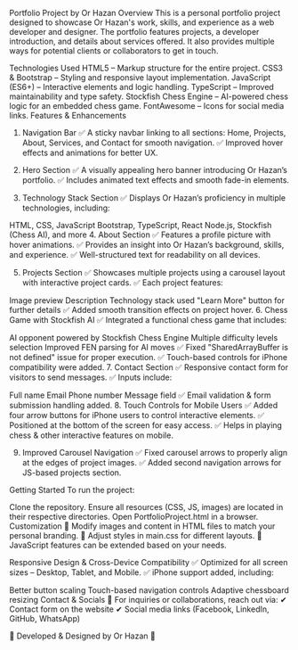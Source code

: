 Portfolio Project by Or Hazan
Overview
This is a personal portfolio project designed to showcase Or Hazan's work, skills, and experience as a web developer and designer. The portfolio features projects, a developer introduction, and details about services offered. It also provides multiple ways for potential clients or collaborators to get in touch.

Technologies Used
HTML5 – Markup structure for the entire project.
CSS3 & Bootstrap – Styling and responsive layout implementation.
JavaScript (ES6+) – Interactive elements and logic handling.
TypeScript – Improved maintainability and type safety.
Stockfish Chess Engine – AI-powered chess logic for an embedded chess game.
FontAwesome – Icons for social media links.
Features & Enhancements
1. Navigation Bar
✅ A sticky navbar linking to all sections: Home, Projects, About, Services, and Contact for smooth navigation.
✅ Improved hover effects and animations for better UX.

2. Hero Section
✅ A visually appealing hero banner introducing Or Hazan’s portfolio.
✅ Includes animated text effects and smooth fade-in elements.

3. Technology Stack Section
✅ Displays Or Hazan’s proficiency in multiple technologies, including:

HTML, CSS, JavaScript
Bootstrap, TypeScript, React
Node.js, Stockfish (Chess AI), and more
4. About Section
✅ Features a profile picture with hover animations.
✅ Provides an insight into Or Hazan’s background, skills, and experience.
✅ Well-structured text for readability on all devices.

5. Projects Section
✅ Showcases multiple projects using a carousel layout with interactive project cards.
✅ Each project features:

Image preview
Description
Technology stack used
"Learn More" button for further details
✅ Added smooth transition effects on project hover.
6. Chess Game with Stockfish AI
✅ Integrated a functional chess game that includes:

AI opponent powered by Stockfish Chess Engine
Multiple difficulty levels selection
Improved FEN parsing for AI moves
✅ Fixed "SharedArrayBuffer is not defined" issue for proper execution.
✅ Touch-based controls for iPhone compatibility were added.
7. Contact Section
✅ Responsive contact form for visitors to send messages.
✅ Inputs include:

Full name
Email
Phone number
Message field
✅ Email validation & form submission handling added.
8. Touch Controls for Mobile Users
✅ Added four arrow buttons for iPhone users to control interactive elements.
✅ Positioned at the bottom of the screen for easy access.
✅ Helps in playing chess & other interactive features on mobile.

9. Improved Carousel Navigation
✅ Fixed carousel arrows to properly align at the edges of project images.
✅ Added second navigation arrows for JS-based projects section.

Getting Started
To run the project:

Clone the repository.
Ensure all resources (CSS, JS, images) are located in their respective directories.
Open PortfolioProject.html in a browser.
Customization
🔹 Modify images and content in HTML files to match your personal branding.
🔹 Adjust styles in main.css for different layouts.
🔹 JavaScript features can be extended based on your needs.

Responsive Design & Cross-Device Compatibility
✅ Optimized for all screen sizes – Desktop, Tablet, and Mobile.
✅ iPhone support added, including:

Better button scaling
Touch-based navigation controls
Adaptive chessboard resizing
Contact & Socials
📩 For inquiries or collaborations, reach out via:
✔ Contact form on the website
✔ Social media links (Facebook, LinkedIn, GitHub, WhatsApp)

🚀 Developed & Designed by Or Hazan 🚀
